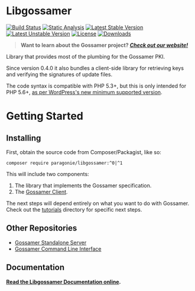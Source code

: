 # Libgossamer

[![Build Status](https://github.com/paragonie/libgossamer/actions/workflows/ci.yml/badge.svg)](https://github.com/paragonie/libgossamer/actions)
[![Static Analysis](https://github.com/paragonie/libgossamer/actions/workflows/psalm.yml/badge.svg)](https://github.com/paragonie/libgossamer/actions)
[![Latest Stable Version](https://poser.pugx.org/paragonie/libgossamer/v/stable)](https://packagist.org/packages/paragonie/libgossamer)
[![Latest Unstable Version](https://poser.pugx.org/paragonie/libgossamer/v/unstable)](https://packagist.org/packages/paragonie/libgossamer)
[![License](https://poser.pugx.org/paragonie/libgossamer/license)](https://packagist.org/packages/paragonie/libgossamer)
[![Downloads](https://img.shields.io/packagist/dt/paragonie/libgossamer.svg)](https://packagist.org/packages/paragonie/libgossamer)

> **Want to learn about the Gossamer project? [*Check out our website!*](https://gossamer.tools)**

Library that provides most of the plumbing for the Gossamer PKI.

Since version 0.4.0 it also bundles a client-side library for retrieving
keys and verifying the signatures of update files.

The code syntax is compatible with PHP 5.3+, but this is only intended for PHP 5.6+,
[as per WordPress's new minimum supported version](https://wordpress.org/news/2019/04/minimum-php-version-update/).

# Getting Started

## Installing

First, obtain the source code from Composer/Packagist, like so:

```
composer require paragonie/libgossamer:^0|^1
```

This will include two components:

1. The library that implements the Gossamer specification.
2. The [Gossamer Client](lib/Client).

The next steps will depend entirely on what you want to do with Gossamer.
Check out the [tutorials](docs/tutorials) directory for specific next steps.

## Other Repositories

* [Gossamer Standalone Server](https://github.com/paragonie/gossamer-server)
* [Gossamer Command Line Interface](https://github.com/paragonie/gossamer-cli)

## Documentation

**[Read the Libgossamer Documentation online](docs).**
